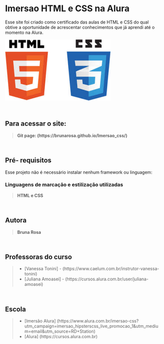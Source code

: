 <h1> Imersao HTML e CSS na Alura</h1>

Esse site foi criado como certificado das aulas de HTML e CSS do qual obtive a oportunidade de acrescentar conhecimentos que já aprendi até o momento na Alura.

<img src= "./src/files/icones-css-html.jpeg" alt= "Icones do HTML e Css" height="200">

<br><h2>Para acessar o site:</h2>
<blockquote><b>Git page: (https://brunarosa.github.io/Imersao_css/)</b></blockquote>

<br><h2>Pré- requisitos</h2>

Esse projeto não é necessário instalar nenhum framework ou linguagem:

<h3>Linguagens de marcação e estilização utilizadas</h3>
<blockquote><b>HTML e CSS</b></blockquote>

<br><h2>Autora</h2>
<blockquote><b>Bruna Rosa</b></blockquote>

<br><h2>Professoras do curso</h2>
<blockquote>
<ul> 
    <li>[Vanessa Tonini] -  (https://www.caelum.com.br/instrutor-vanessa-tonini)</li>
    <li>[Juliana Amoasei] - (https://cursos.alura.com.br/user/juliana-amoasei)</li>
</ul>
</blockquote>

<br><h2>Escola</h2>

<blockquote>
<ul> 
    <li>[Imersão Alura] (https://www.alura.com.br/imersao-css?utm_campaign=imersao_hipsterscss_live_promocao_1&utm_medium=email&utm_source=RD+Station)</li>
    <li>[Alura] (https://cursos.alura.com.br)</li>
</ul>
</blockquote>
